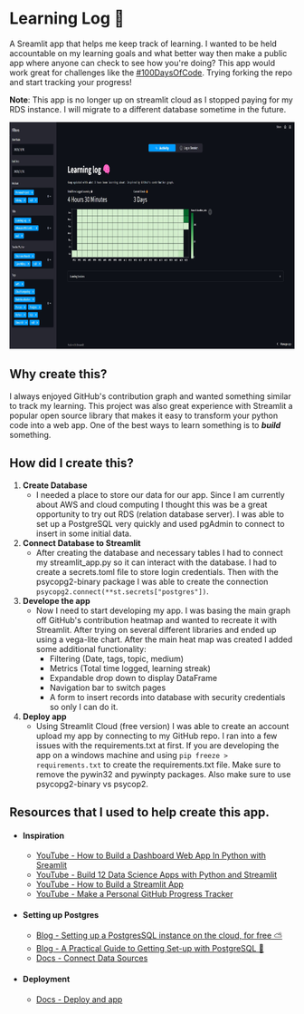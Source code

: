 # **Learning Log 🧠**
A Sreamlit app that helps me keep track of learning. I wanted to be held accountable on my learning goals and what better way then make a public app where anyone can check to see how you're doing? This app would work great for challenges like the [#100DaysOfCode](https://www.100daysofcode.com/). Trying forking the repo and start tracking your progress!

**Note**: This app is no longer up on streamlit cloud as I stopped paying for my RDS instance. I will migrate to a different database sometime in the future. 

<a href="https://share.streamlit.io/tylerhillery/learning-log/main" target="_blank">
  <img src="images/learning-log.jpg" alt="streamlit"  width="750" height ="400"/>
</a>

## **Why create this?**
I always enjoyed GitHub's contribution graph and wanted something similar to track my learning. This project was also great experience with Streamlit a popular open source library that makes it easy to transform your python code into a web app. One of the best ways to learn something is to ***build*** something. 

## **How did I create this?**
1. **Create Database**
    - I needed a place to store our data for our app. Since I am currently about AWS and cloud computing I thought this was be a great opportunity to try out RDS (relation database server). I was able to set up a PostgreSQL very quickly and used pgAdmin to connect to insert in some initial data. 
2. **Connect Database to Streamlit**
    - After creating the database and necessary tables I had to connect my streamlit_app.py so it can interact with the database. I had to create a secrets.toml file to store login credentials. Then with the psycopg2-binary package I was able to create the connection `psycopg2.connect(**st.secrets["postgres"])`. 
3. **Develope the app**
    - Now I need to start developing my app. I was basing the main graph off GitHub's contribution heatmap and wanted to recreate it with Streamlit. After trying on several different libraries and ended up using a vega-lite chart. After the main heat map was created I added some additional functionality:
        - Filtering (Date, tags, topic, medium)
        - Metrics (Total time logged, learning streak)
        - Expandable drop down to display DataFrame
        - Navigation bar to switch pages
        - A form to insert records into database with security credentials so only I can do it.
4. **Deploy app**
    - Using Streamlit Cloud (free version) I was able to create an account upload my app by connecting to my GitHub repo. I ran into a few issues with the requirements.txt at first. If you are developing the app on a windows machine and using `pip freeze > requirements.txt` to create the requirements.txt file. Make sure to remove the pywin32 and pywinpty packages. Also make sure to use psycopg2-binary vs psycop2. 



## Resources that I used to help create this app.
- #### **Inspiration**
    - [YouTube - How to Build a Dashboard Web App In Python with Sreamlit](https://www.youtube.com/watch?v=fThcHGiTOeQ&t=257s)
    - [YouTube - Build 12 Data Science Apps with Python and Streamlit](https://www.youtube.com/watch?v=JwSS70SZdyM&t=2601s)
    - [YouTube - How to Build a Streamlit App](https://www.youtube.com/watch?v=-IM3531b1XU&t=3s)
    - [YouTube - Make a Personal GitHub Progress Tracker](https://www.youtube.com/watch?v=DOIPzJQmjfE&t=192s)
- #### **Setting up Postgres**
    - [Blog - Setting up a PostgresSQL instance on the cloud, for free ⛅](https://towardsdatascience.com/setting-up-a-postgresql-instance-on-the-cloud-4ec4cf168239)
    - [Blog - A Practical Guide to Getting Set-up with PostgreSQL 🐘](https://towardsdatascience.com/a-practical-guide-to-getting-set-up-with-postgresql-a1bf37a0cfd7)
    - [Docs - Connect Data Sources](https://docs.streamlit.io/streamlit-cloud/get-started/deploy-an-app/connect-to-data-sources)
- #### **Deployment**
    - [Docs - Deploy and app](https://docs.streamlit.io/streamlit-cloud/get-started/deploy-an-app)
